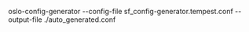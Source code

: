 oslo-config-generator --config-file sf_config-generator.tempest.conf --output-file ./auto_generated.conf


